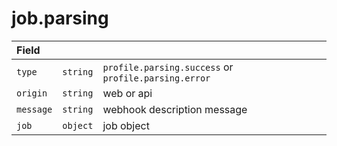 # job.parsing

| Field |  |  |
| :--- | :--- | :--- |
| `type` | `string` | `profile.parsing.success` or `profile.parsing.error` |
| `origin` | `string` | web or api |
| `message` | `string` | webhook description message |
| `job` | `object` | job object |

